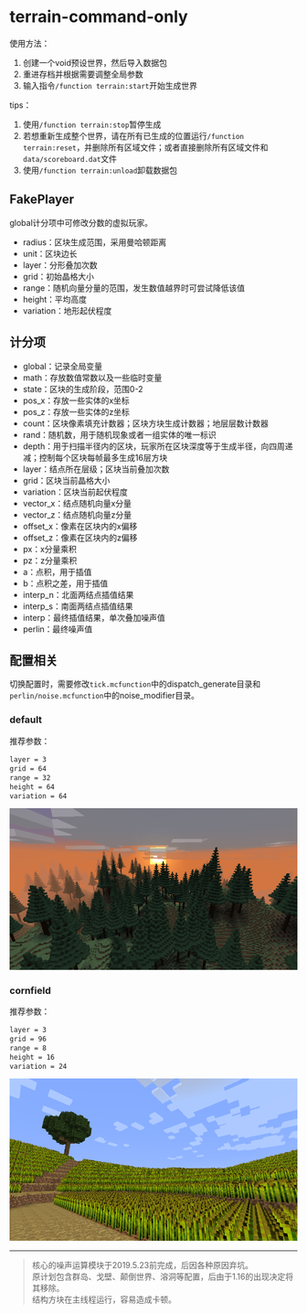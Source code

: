 # terrain-command-only

使用方法：

1. 创建一个void预设世界，然后导入数据包
2. 重进存档并根据需要调整全局参数
3. 输入指令`/function terrain:start`开始生成世界

tips：

1. 使用`/function terrain:stop`暂停生成
2. 若想重新生成整个世界，请在所有已生成的位置运行`/function terrain:reset`，并删除所有区域文件；或者直接删除所有区域文件和`data/scoreboard.dat`文件
3. 使用`/function terrain:unload`卸载数据包

## FakePlayer

global计分项中可修改分数的虚拟玩家。

* radius：区块生成范围，采用曼哈顿距离
* unit：区块边长
* layer：分形叠加次数
* grid：初始晶格大小
* range：随机向量分量的范围，发生数值越界时可尝试降低该值
* height：平均高度
* variation：地形起伏程度

## 计分项

* global：记录全局变量
* math：存放数值常数以及一些临时变量
* state：区块的生成阶段，范围0-2
* pos_x：存放一些实体的x坐标
* pos_z：存放一些实体的z坐标
* count：区块像素填充计数器；区块方块生成计数器；地层层数计数器
* rand：随机数，用于随机现象或者一组实体的唯一标识
* depth：用于扫描半径内的区块，玩家所在区块深度等于生成半径，向四周递减；控制每个区块每帧最多生成16层方块
* layer：结点所在层级；区块当前叠加次数
* grid：区块当前晶格大小
* variation：区块当前起伏程度
* vector_x：结点随机向量x分量
* vector_z：结点随机向量z分量
* offset_x：像素在区块内的x偏移
* offset_z：像素在区块内的z偏移
* px：x分量乘积
* pz：z分量乘积
* a：点积，用于插值
* b：点积之差，用于插值
* interp_n：北面两结点插值结果
* interp_s：南面两结点插值结果
* interp：最终插值结果，单次叠加噪声值
* perlin：最终噪声值

## 配置相关

切换配置时，需要修改`tick.mcfunction`中的dispatch_generate目录和`perlin/noise.mcfunction`中的noise_modifier目录。

### default

推荐参数：
```
layer = 3
grid = 64
range = 32
height = 64
variation = 64
```

![default](img/default.png)

### cornfield

推荐参数：
```
layer = 3
grid = 96
range = 8
height = 16
variation = 24
```

![cornfield](img/cornfield.png)

---

> 核心的噪声运算模块于2019.5.23前完成，后因各种原因弃坑。</br>
> 原计划包含群岛、戈壁、颠倒世界、溶洞等配置，后由于1.16的出现决定将其移除。</br>
> 结构方块在主线程运行，容易造成卡顿。
